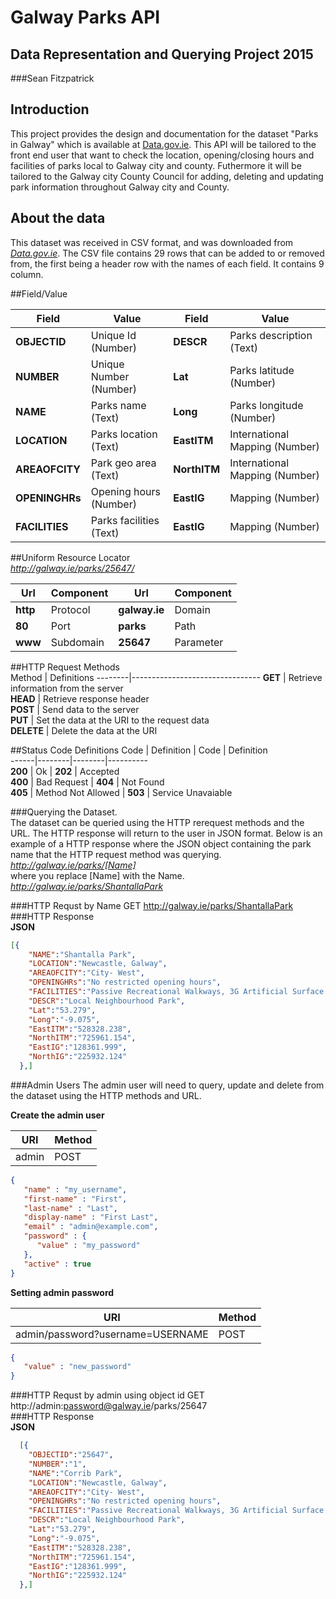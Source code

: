 # Galway Parks API
## Data Representation and Querying Project 2015
###Sean Fitzpatrick

## Introduction    
This project provides the design and documentation for the dataset "Parks in Galway" which is available at [Data.gov.ie](http://data.gov.ie). This API will be tailored to the front end user that want to check the location, opening/closing hours and facilities of parks local to Galway city and county. Futhermore it will be tailored to the Galway city County Council for adding, deleting and updating park information throughout Galway city and County.

## About the data
This dataset was received in CSV format, and was downloaded from [*Data.gov.ie*](https://data.gov.ie/dataset/parks-in-galway-city).
The CSV file contains 29 rows that can be added to or removed from, the first being a header row with the names of each field. It contains 9 column.

##Field/Value

Field | Value | Field | Value
------|---------|---------|-----------
**OBJECTID** | Unique Id (Number) | **DESCR** | Parks description (Text)
**NUMBER** | Unique Number (Number) | **Lat** | Parks latitude (Number)
**NAME** | Parks name (Text) | **Long** | Parks longitude (Number)
**LOCATION** | Parks location (Text) | **EastITM** | International Mapping (Number)
**AREAOFCITY** | Park geo area (Text) | **NorthITM** | International Mapping (Number)
**OPENINGHRs** | Opening hours (Number) | **EastIG** | Mapping (Number)
**FACILITIES** | Parks facilities (Text) | **EastIG** | Mapping (Number)

##Uniform Resource Locator     
*http://galway.ie/parks/25647/*   

Url | Component | Url | Component
-----------|----------|----------|-----------        
**http** | Protocol | **galway.ie** | Domain     
**80** | Port | **parks** | Path     
**www** | Subdomain | **25647** | Parameter       
  
##HTTP Request Methods  
Method | Definitions
--------|--------------------------------
**GET** | Retrieve information from the server  
**HEAD** | Retrieve response header   
**POST** | Send data to the server       
**PUT** | Set the data at the URI to the request data   
**DELETE** | Delete the data at the URI

##Status Code Definitions
Code | Definition | Code | Definition     
------|--------|--------|----------      
**200** | Ok | **202** | Accepted    
**400** | Bad Request | **404** | Not Found    
**405** | Method Not Allowed | **503** | Service Unavaiable   


###Querying the Dataset.  
The dataset can be queried using the  HTTP rerequest methods and the URL. The HTTP response will return to the user in JSON format. Below is an example of a HTTP response where the JSON object containing the park name that the HTTP request method was querying.
*http://galway.ie/parks/[Name]*   
where you replace [Name] with the Name.  
*http://galway.ie/parks/ShantallaPark*   

###HTTP Requst by Name
GET http://galway.ie/parks/ShantallaPark   
###HTTP Response   
**JSON** 
```json   
[{      
    "NAME":"Shantalla Park",   
    "LOCATION":"Newcastle, Galway",   
    "AREAOFCITY":"City- West",   
    "OPENINGHRs":"No restricted opening hours",   
    "FACILITIES":"Passive Recreational Walkways, 3G Artificial Surface Pitch, Multi- Use Games Area(MUGA), Planting areas with flowers, sh",   
    "DESCR":"Local Neighbourhood Park",   
    "Lat":"53.279",   
    "Long":"-9.075",   
    "EastITM":"528328.238",   
    "NorthITM":"725961.154",   
    "EastIG":"128361.999",   
    "NorthIG":"225932.124"   
  },]   
  ```
  
###Admin Users
The admin user will need to query, update and delete from the dataset using the HTTP methods and URL. 

**Create the admin user**

URI | Method    
----|-------    
admin | POST    
```json
{
   "name" : "my_username",
   "first-name" : "First",
   "last-name" : "Last",
   "display-name" : "First Last",
   "email" : "admin@example.com",
   "password" : {
      "value" : "my_password"
   },
   "active" : true
}
```
**Setting admin password**

URI | Method    
----|-------    
admin/password?username=USERNAME | POST   
```json
{
   "value" : "new_password"
}
```


###HTTP Requst by admin using object id 
GET http://admin:password@galway.ie/parks/25647  
###HTTP Response   
**JSON** 
```json   
  [{      
    "OBJECTID":"25647",   
    "NUMBER":"1",   
    "NAME":"Corrib Park",   
    "LOCATION":"Newcastle, Galway",   
    "AREAOFCITY":"City- West",   
    "OPENINGHRs":"No restricted opening hours",   
    "FACILITIES":"Passive Recreational Walkways, 3G Artificial Surface Pitch, Multi- Use Games Area(MUGA), Planting areas with flowers, sh",   
    "DESCR":"Local Neighbourhood Park",   
    "Lat":"53.279",   
    "Long":"-9.075",   
    "EastITM":"528328.238",   
    "NorthITM":"725961.154",   
    "EastIG":"128361.999",   
    "NorthIG":"225932.124"   
  },]       
  ```
